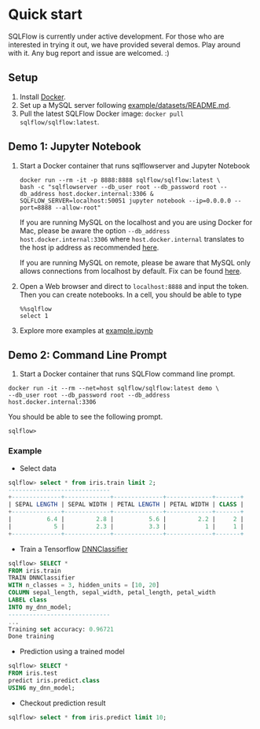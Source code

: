 # Quick start

SQLFlow is currently under active development. For those who are interested in trying
it out, we have provided several demos. Play around with it. Any bug report and
issue are welcomed. :)

## Setup

1. Install [Docker](https://docs.docker.com/install/).
1. Set up a MySQL server following [example/datasets/README.md](/example/datasets/README.md).
1. Pull the latest SQLFlow Docker image: `docker pull sqlflow/sqlflow:latest`.

## Demo 1: Jupyter Notebook

1. Start a Docker container that runs sqlflowserver and Jupyter Notebook
   ```
   docker run --rm -it -p 8888:8888 sqlflow/sqlflow:latest \
   bash -c "sqlflowserver --db_user root --db_password root --db_address host.docker.internal:3306 &
   SQLFLOW_SERVER=localhost:50051 jupyter notebook --ip=0.0.0.0 --port=8888 --allow-root"
   ```

   If you are running MySQL on the localhost and you are using Docker for Mac, please
   be aware the option `--db_address host.docker.internal:3306` where
   `host.docker.internal` translates to the host ip address as recommended [here](https://docs.docker.com/docker-for-mac/networking/).

   If you are running MySQL on remote, please be aware that MySQL only allows connections from localhost
   by default. Fix can be found [here](https://stackoverflow.com/questions/14779104/how-to-allow-remote-connection-to-mysql).

1. Open a Web browser and direct to `localhost:8888` and input the token. Then you
can create notebooks. In a cell, you should be able to type

   ```
   %%sqlflow
   select 1
   ```

1. Explore more examples at [example.ipynb](/example/jupyter/example.ipynb)

## Demo 2: Command Line Prompt

1. Start a Docker container that runs SQLFlow command line prompt.

```
docker run -it --rm --net=host sqlflow/sqlflow:latest demo \
--db_user root --db_password root --db_address host.docker.internal:3306
```

You should be able to see the following prompt.

```
sqlflow>
```

### Example

- Select data
```sql
sqlflow> select * from iris.train limit 2;
-----------------------------
+--------------+-------------+--------------+-------------+-------+
| SEPAL LENGTH | SEPAL WIDTH | PETAL LENGTH | PETAL WIDTH | CLASS |
+--------------+-------------+--------------+-------------+-------+
|          6.4 |         2.8 |          5.6 |         2.2 |     2 |
|            5 |         2.3 |          3.3 |           1 |     1 |
+--------------+-------------+--------------+-------------+-------+
```
- Train a Tensorflow [DNNClassifier](https://www.tensorflow.org/api_docs/python/tf/estimator/DNNClassifier)
```sql
sqlflow> SELECT *
FROM iris.train
TRAIN DNNClassifier
WITH n_classes = 3, hidden_units = [10, 20]
COLUMN sepal_length, sepal_width, petal_length, petal_width
LABEL class
INTO my_dnn_model;
-----------------------------
...
Training set accuracy: 0.96721
Done training
```
- Prediction using a trained model
```sql
sqlflow> SELECT *
FROM iris.test
predict iris.predict.class
USING my_dnn_model;
```
- Checkout prediction result
```sql
sqlflow> select * from iris.predict limit 10;
```